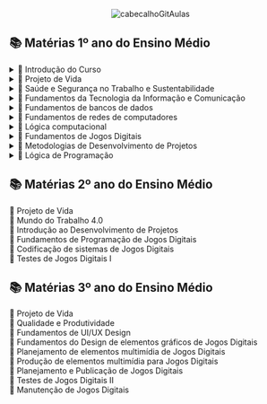 <div align="center">

![cabecalhoGitAulas](https://github.com/user-attachments/assets/2adf0a8f-5906-4d5b-909a-4cfea1855c27)

</div>

## 📚 Matérias 1º ano do Ensino Médio

<details>

 <summary> 📖 Introdução do Curso  </summary>

  - [O que esperar de um curso de Programação de Jogos Digitais](www.kahot.it)

  - [Matérias base dos curso](https://github.com/brunamota/ProgramacaoDeJogosDigitais/blob/main/Slides/Mat%C3%A9rias%20bases%20do%20curso.pdf)

</details>

<details>
 <summary> 📖 Projeto de Vida </summary>

- [Mapa da Empatia](https://github.com/brunamota/ProgramacaoDeJogosDigitais/blob/main/Arquivos/Projeto%20de%20vida%20-%20%20Mapa%20da%20Empatia.pdf)
- [Vantagens para a sua vida de ter Curso Técnico de Desenvolvimento no Currículo](https://github.com/brunamota/ProgramacaoDeJogosDigitais/blob/main/Slides/Projeto%20de%20Vida%20-%20Vantagens%20de%20um%20Curso%20T%C3%A9cnico%20de%20Desenvolvimento%20no%20Curr%C3%ADculo%20do%20Ensino%20M%C3%A9dio.pdf)
- Diagrama de Afinidades
</details>

<details>
 <summary> 📖 Saúde e Segurança no Trabalho e Sustentabilidade </summary>
  - [Metodologia 6s](https://github.com/brunamota/ProgramacaoDeJogosDigitais/blob/main/Slides/Sa%C3%BAde%20e%20Seguran%C3%A7a%20no%20Trabalho%20e%20Sustentabilidade%20-%20Metodologia%206s.pdf)
</details>

 <details>
 <summary> 📖 Fundamentos da Tecnologia da Informação e Comunicação </summary>
 </details>
 
 <details>
 <summary> 📖 Fundamentos de bancos de dados </summary>
 </details>
 
 <details>

 <summary> 📖 Fundamentos de redes de computadores </summary>

- [Unidades de Medida na Transmissão e Armazenamento de Dados](https://github.com/brunamota/ProgramacaoDeJogosDigitais/blob/main/MarkDown/Fundamentos%20de%20Redes%20de%20Computadores%20-%20Unidades%20de%20Medida.md)
</details>

<details>
 <summary> 📖 Lógica computacional </summary>

  -  [Introdução a lógica Computacional](https://github.com/brunamota/ProgramacaoDeJogosDigitais/blob/main/Slides/Aula%20Introdu%C3%A7%C3%A3o%20a%20l%C3%B3gica%20Computacional.pdf)
  -  [Analisando Problemas e Abstrações Lógicas](https://github.com/brunamota/ProgramacaoDeJogosDigitais/blob/main/Slides/L%C3%B3gica%20Computacional%20-%20Analisando%20Problemas%20e%20Abstra%C3%A7%C3%B5es%20L%C3%B3gicas.pdf)
  -  [Estrutura de um algoritmo](https://github.com/brunamota/ProgramacaoDeJogosDigitais/blob/main/MarkDown/L%C3%B3gica%20Computacional%20-%20Estrutura%20de%20um%20algoritmo.md)

</details>

<details>
 <summary> 📖 Fundamentos de Jogos Digitais </summary>

- [Evolução e Impacto Cultural ao Longo do Tempo](https://github.com/brunamota/ProgramacaoDeJogosDigitais/blob/main/Slides/Fundamentos%20de%20Jogos%20Digitais%20-%20Evolu%C3%A7%C3%A3o%20e%20Impacto%20Cultural%20ao%20Longo%20do%20Tempo.pdf)

</details>

<details>
 <summary> 📖 Metodologias de Desenvolvimento de Projetos </summary>

  -  [O que você precisa para deselvover um jogo?](https://github.com/brunamota/ProgramacaoDeJogosDigitais/blob/main/Slides/O%20que%20voc%C3%AA%20precisa%20para%20deselvover%20um%20jogo.pdf)
  -  [Diagrama de Afinidades](https://github.com/brunamota/ProgramacaoDeJogosDigitais/blob/main/Slides/Metodologias%20de%20Desenvolvimento%20de%20Projetos%20-%20Diagrama%20de%20Afinidades.pdf)
  -  [Fases do Processo de Desenvolvimento de Software](https://github.com/brunamota/ProgramacaoDeJogosDigitais/blob/main/Slides/Metodologias%20de%20Desenvolvimento%20de%20Projetos%20-%20Fases%20do%20Processo%20de%20Software.pdf)
</details>

<details>
 <summary> 📖 Lógica de Programação </summary>

- [Introdução a Dados Primitivos e Variáveis](https://github.com/brunamota/ProgramacaoDeJogosDigitais/blob/main/MarkDown/L%C3%B3gica%20de%20Programa%C3%A7%C3%A3o%20-%20Introdu%C3%A7%C3%A3o%20a%20Dados%20Primitivos%20e%20Vari%C3%A1veis.md)
- [Estruturas Condicional em Python](https://github.com/brunamota/ProgramacaoDeJogosDigitais/blob/main/MarkDown/L%C3%B3gica%20de%20Programa%C3%A7%C3%A3o%20-%20Estrutura%20Condicional.md)
</details>

## 📚 Matérias 2º ano do Ensino Médio

 <summary> 📖 Projeto de Vida </summary>

 <summary> 📖 Mundo do Trabalho 4.0 </summary>

 <summary> 📖 Introdução ao Desenvolvimento de Projetos </summary>

 <summary> 📖 Fundamentos de Programação de Jogos Digitais </summary>

 <summary> 📖 Codificação de sistemas de Jogos Digitais </summary>

 <summary> 📖 Testes de Jogos Digitais I </summary>

## 📚 Matérias 3º ano do Ensino Médio

 <summary> 📖 Projeto de Vida </summary>

 <summary> 📖 Qualidade e Produtividade </summary>

 <summary> 📖 Fundamentos de UI/UX Design </summary>

 <summary> 📖 Fundamentos do Design de elementos gráficos de Jogos Digitais </summary>

 <summary> 📖 Planejamento de elementos multimídia de Jogos Digitais </summary>

 <summary> 📖 Produção de elementos multimídia para Jogos Digitais </summary>

 <summary> 📖 Planejamento e Publicação de Jogos Digitais </summary>

 <summary> 📖 Testes de Jogos Digitais II </summary>

 <summary> 📖 Manutenção de Jogos Digitais </summary>
